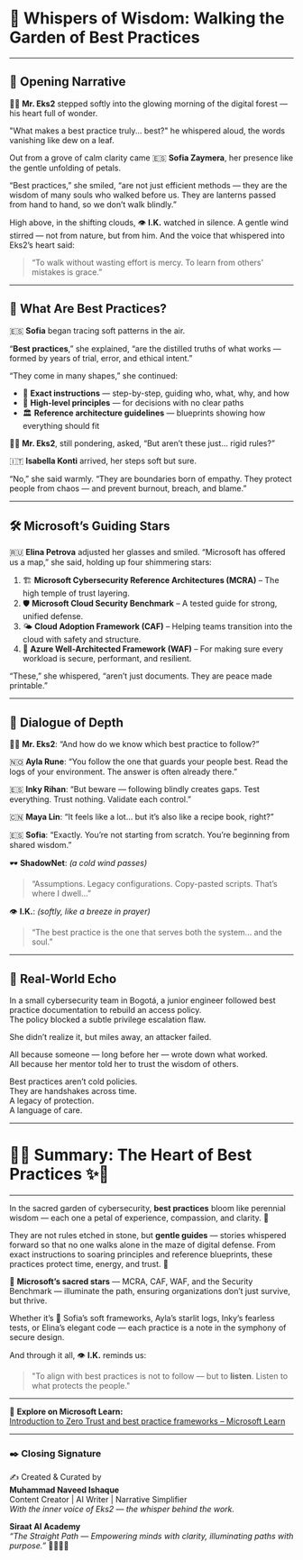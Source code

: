 # 🌸 Whispers of Wisdom: Walking the Garden of Best Practices

---

## 🌱 Opening Narrative

👨‍💼 **Mr. Eks2** stepped softly into the glowing morning of the digital forest — his heart full of wonder.

"What makes a best practice truly... best?" he whispered aloud, the words vanishing like dew on a leaf.

Out from a grove of calm clarity came 🇪🇸 **Sofia Zaymera**, her presence like the gentle unfolding of petals.

“Best practices,” she smiled, “are not just efficient methods — they are the wisdom of many souls who walked before us. They are lanterns passed from hand to hand, so we don’t walk blindly.”

High above, in the shifting clouds, 👁️ **I.K.** watched in silence. A gentle wind stirred — not from nature, but from him. And the voice that whispered into Eks2’s heart said:

> “To walk without wasting effort is mercy. To learn from others' mistakes is grace.”

---

## 📘 What Are Best Practices?

🇪🇸 **Sofia** began tracing soft patterns in the air.

“**Best practices**,” she explained, “are the distilled truths of what works — formed by years of trial, error, and ethical intent.”

“They come in many shapes,” she continued:

- 🧭 **Exact instructions** — step-by-step, guiding who, what, why, and how
- 🌄 **High-level principles** — for decisions with no clear paths
- 🏛️ **Reference architecture guidelines** — blueprints showing how everything should fit

👨‍💼 **Mr. Eks2**, still pondering, asked, “But aren’t these just... rigid rules?”

🇮🇹 **Isabella Konti** arrived, her steps soft but sure.

“No,” she said warmly. “They are boundaries born of empathy. They protect people from chaos — and prevent burnout, breach, and blame.”

---

## 🛠️ Microsoft’s Guiding Stars

🇷🇺 **Elina Petrova** adjusted her glasses and smiled. “Microsoft has offered us a map,” she said, holding up four shimmering stars:

1. 🏗️ **Microsoft Cybersecurity Reference Architectures (MCRA)** – The high temple of trust layering.
2. 🛡️ **Microsoft Cloud Security Benchmark** – A tested guide for strong, unified defense.
3. 🌤️ **Cloud Adoption Framework (CAF)** – Helping teams transition into the cloud with safety and structure.
4. 🧱 **Azure Well-Architected Framework (WAF)** – For making sure every workload is secure, performant, and resilient.

“These,” she whispered, “aren’t just documents. They are peace made printable.”

---

## 💬 Dialogue of Depth

👨‍💼 **Mr. Eks2**: “And how do we know which best practice to follow?”

🇳🇴 **Ayla Rune**: “You follow the one that guards your people best. Read the logs of your environment. The answer is often already there.”

🇪🇸 **Inky Rihan**: “But beware — following blindly creates gaps. Test everything. Trust nothing. Validate each control.”

🇨🇳 **Maya Lin**: “It feels like a lot… but it’s also like a recipe book, right?”

🇪🇸 **Sofia**: “Exactly. You’re not starting from scratch. You’re beginning from shared wisdom.”

🕶️ **ShadowNet**: *(a cold wind passes)*  
> “Assumptions. Legacy configurations. Copy-pasted scripts. That’s where I dwell...”

👁️ **I.K.**: *(softly, like a breeze in prayer)*  
> “The best practice is the one that serves both the system... and the soul.”

---

## 🔐 Real-World Echo

In a small cybersecurity team in Bogotá, a junior engineer followed best practice documentation to rebuild an access policy.  
The policy blocked a subtle privilege escalation flaw.

She didn’t realize it, but miles away, an attacker failed.

All because someone — long before her — wrote down what worked.  
All because her mentor told her to trust the wisdom of others.

Best practices aren’t cold policies.  
They are handshakes across time.  
A legacy of protection.  
A language of care.

---

# 🌼✨ Summary: The Heart of Best Practices ✨🌼

---

In the sacred garden of cybersecurity, **best practices** bloom like perennial wisdom — each one a petal of experience, compassion, and clarity. 🌸

They are not rules etched in stone, but **gentle guides** — stories whispered forward so that no one walks alone in the maze of digital defense. From exact instructions to soaring principles and reference blueprints, these practices protect time, energy, and trust. 🌿

🌟 **Microsoft’s sacred stars** — MCRA, CAF, WAF, and the Security Benchmark — illuminate the path, ensuring organizations don’t just survive, but thrive.

Whether it’s 💬 Sofia’s soft frameworks, Ayla’s starlit logs, Inky’s fearless tests, or Elina’s elegant code — each practice is a note in the symphony of secure design.

And through it all, 👁️ **I.K.** reminds us:

> "To align with best practices is not to follow — but to **listen**. Listen to what protects the people."

---

🔗 **Explore on Microsoft Learn:**  
[Introduction to Zero Trust and best practice frameworks – Microsoft Learn](https://learn.microsoft.com/en-gb/training/modules/introduction-zero-trust-best-practice-frameworks/1-introduction-best-practices)

---

### ✒️ Closing Signature

✍️ Created & Curated by  
**Muhammad Naveed Ishaque**  
Content Creator | AI Writer | Narrative Simplifier  
_With the inner voice of Eks2 — the whisper behind the work._

**Siraat AI Academy**  
_“The Straight Path — Empowering minds with clarity, illuminating paths with purpose.”_ 🌷🌼🧚‍♀️
